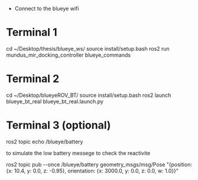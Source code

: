 - Connect to the blueye wifi

# Terminal 1
cd ~/Desktop/thesis/blueye_ws/
source install/setup.bash
ros2 run mundus_mir_docking_controller blueye_commands

# Terminal 2
cd ~/Desktop/blueyeROV_BT/
source install/setup.bash
ros2 launch blueye_bt_real blueye_bt_real.launch.py


# Terminal 3 (optional)
ros2 topic echo /blueye/battery

to simulate the low battery messege to check the reactivite

ros2 topic pub --once /blueye/battery geometry_msgs/msg/Pose "{position: {x: 10.4, y: 0.0, z: -0.95}, orientation: {x: 3000.0, y: 0.0, z: 0.0, w: 1.0}}"